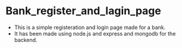 # Bank_register_and_lagin_page

- This is a simple registeration and login page made for a bank.
- It has been made using node.js and express and mongodb for the backend.
